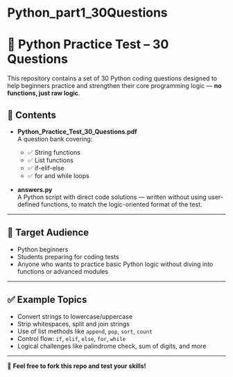 # Python_part1_30Questions
# 🐍 Python Practice Test – 30 Questions

This repository contains a set of 30 Python coding questions designed to help beginners practice and strengthen their core programming logic — **no functions, just raw logic**.

## 📄 Contents

- **Python_Practice_Test_30_Questions.pdf**  
  A question bank covering:
  - ✅ String functions
  - ✅ List functions
  - ✅ if-elif-else
  - ✅ for and while loops

- **answers.py**  
  A Python script with direct code solutions — written without using user-defined functions, to match the logic-oriented format of the test.

---

## 🎯 Target Audience

- Python beginners
- Students preparing for coding tests
- Anyone who wants to practice basic Python logic without diving into functions or advanced modules

---

## ✅ Example Topics

- Convert strings to lowercase/uppercase  
- Strip whitespaces, split and join strings  
- Use of list methods like `append`, `pop`, `sort`, `count`  
- Control flow: `if`, `elif`, `else`, `for`, `while`  
- Logical challenges like palindrome check, sum of digits, and more

---

📌 **Feel free to fork this repo and test your skills!**
